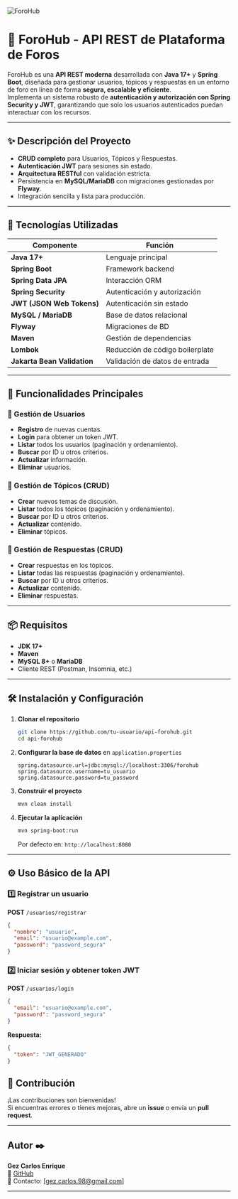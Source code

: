 ![ForoHub](https://github.com/user-attachments/assets/4bcb47be-a45e-4b8e-83ea-710b2415c8b2)


# 🚀 ForoHub - API REST de Plataforma de Foros

ForoHub es una **API REST moderna** desarrollada con **Java 17+** y **Spring Boot**, diseñada para gestionar usuarios, tópicos y respuestas en un entorno de foro en línea de forma **segura, escalable y eficiente**.  
Implementa un sistema robusto de **autenticación y autorización con Spring Security y JWT**, garantizando que solo los usuarios autenticados puedan interactuar con los recursos.

---

## ✨ Descripción del Proyecto

- **CRUD completo** para Usuarios, Tópicos y Respuestas.  
- **Autenticación JWT** para sesiones sin estado.  
- **Arquitectura RESTful** con validación estricta.  
- Persistencia en **MySQL/MariaDB** con migraciones gestionadas por **Flyway**.  
- Integración sencilla y lista para producción.

---

## 🌟 Tecnologías Utilizadas

| Componente                    | Función |
|--------------------------------|---------|
| **Java 17+**                   | Lenguaje principal |
| **Spring Boot**                | Framework backend |
| **Spring Data JPA**            | Interacción ORM |
| **Spring Security**            | Autenticación y autorización |
| **JWT (JSON Web Tokens)**      | Autenticación sin estado |
| **MySQL / MariaDB**            | Base de datos relacional |
| **Flyway**                     | Migraciones de BD |
| **Maven**                      | Gestión de dependencias |
| **Lombok**                     | Reducción de código boilerplate |
| **Jakarta Bean Validation**    | Validación de datos de entrada |

---

## 🚀 Funcionalidades Principales

### 👥 Gestión de Usuarios
- **Registro** de nuevas cuentas.  
- **Login** para obtener un token JWT.  
- **Listar** todos los usuarios (paginación y ordenamiento).  
- **Buscar** por ID u otros criterios.  
- **Actualizar** información.  
- **Eliminar** usuarios.

### 💬 Gestión de Tópicos (CRUD)
- **Crear** nuevos temas de discusión.  
- **Listar** todos los tópicos (paginación y ordenamiento).  
- **Buscar** por ID u otros criterios.  
- **Actualizar** contenido.  
- **Eliminar** tópicos.

### 💭 Gestión de Respuestas (CRUD)
- **Crear** respuestas en los tópicos.  
- **Listar** todas las respuestas (paginación y ordenamiento).  
- **Buscar** por ID u otros criterios.  
- **Actualizar** contenido.  
- **Eliminar** respuestas.

---

## 📦 Requisitos

- **JDK 17+**  
- **Maven**  
- **MySQL 8+** o **MariaDB**  
- Cliente REST (Postman, Insomnia, etc.)

---

## 🛠️ Instalación y Configuración

1. **Clonar el repositorio**
   ```bash
   git clone https://github.com/tu-usuario/api-forohub.git
   cd api-forohub
   ```

2. **Configurar la base de datos** en `application.properties`
   ```properties
   spring.datasource.url=jdbc:mysql://localhost:3306/forohub
   spring.datasource.username=tu_usuario
   spring.datasource.password=tu_password
   ```

3. **Construir el proyecto**
   ```bash
   mvn clean install
   ```

4. **Ejecutar la aplicación**
   ```bash
   mvn spring-boot:run
   ```
   Por defecto en: `http://localhost:8080`

---

## ⚙️ Uso Básico de la API

### 1️⃣ Registrar un usuario
**POST** `/usuarios/registrar`
```json
{
  "nombre": "usuario",
  "email": "usuario@example.com",
  "password": "password_segura"
}
```

### 2️⃣ Iniciar sesión y obtener token JWT
**POST** `/usuarios/login`
```json
{
  "email": "usuario@example.com",
  "password": "password_segura"
}
```
**Respuesta:**
```json
{
  "token": "JWT_GENERADO"
}
```

## 🤝 Contribución
¡Las contribuciones son bienvenidas!  
Si encuentras errores o tienes mejoras, abre un **issue** o envía un **pull request**.


---

## Autor ✒️

**Gez Carlos Enrique**  
📌 [GitHub](https://github.com/gezcarlos22)  
📧 Contacto: [gez.carlos.98@gmail.com]

---

